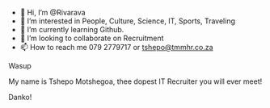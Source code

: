 - 👋 Hi, I’m @Rivarava
- 👀 I’m interested in People, Culture, Science, IT, Sports, Traveling
- 🌱 I’m currently learning Github.
- 💞️ I’m looking to collaborate on Recruitment 
- 📫 How to reach me 079 2779717 or tshepo@tmmhr.co.za

Wasup 

My name is Tshepo Motshegoa, thee dopest IT Recruiter you will ever meet!

Danko!
<!---
Rivarava/Rivarava is a ✨ special ✨ repository because its `README.md` (this file) appears on your GitHub profile.
You can click the Preview link to take a look at your changes.
--->
